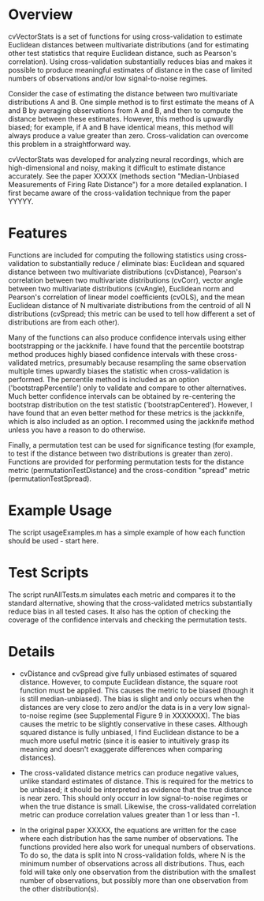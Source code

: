 # Overview

cvVectorStats is a set of functions for using cross-validation to estimate Euclidean distances between multivariate distributions (and for estimating other test statistics that require Euclidean distance, such as Pearson's correlation). Using cross-validation substantially reduces bias and makes it possible to produce meaningful estimates of distance in the case of limited numbers of observations and/or low signal-to-noise regimes. 

Consider the case of estimating the distance between two multivariate distributions A and B. One simple method is to first estimate the means of A and B by averaging observations from A and B, and then to compute the distance between these estimates. However, this method is upwardly biased; for example, if A and B have identical means, this method will always produce a value greater than zero. Cross-validation can overcome this problem in a straightforward way.

cvVectorStats was developed for analyzing neural recordings, which are high-dimensional and noisy, making it difficult to estimate distance accurately. See the paper XXXXX (methods section "Median-Unbiased Measurements of Firing Rate Distance") for a more detailed explanation. I first became aware of the cross-validation technique from the paper YYYYY. 

# Features

Functions are included for computing the following statistics using cross-validation to substantially reduce / eliminate bias: Euclidean and squared distance between two multivariate distributions (cvDistance), Pearson's correlation between two multivariate distributions (cvCorr), vector angle between two multivariate distributions (cvAngle), Euclidean norm and Pearson's correlation of linear model coefficients (cvOLS), and the mean Euclidean distance of N multivariate distributions from the centroid of all N distributions (cvSpread; this metric can be used to tell how different a set of distributions are from each other).

Many of the functions can also produce confidence intervals using either bootstrapping or the jackknife. I have found that the percentile bootstrap method produces highly biased confidence intervals with these cross-validated metrics, presumably because resampling the same observation multiple times upwardly biases the statistic when cross-validation is performed. The percentile method is included as an option ('bootstrapPercentile') only to validate and compare to other alternatives. Much better confidence intervals can be obtained by re-centering the bootstrap distribution on the test statistic ('bootstrapCentered'). However, I have found that an even better method for these metrics is the jackknife, which is also included as an option. I recommed using the jackknife method unless you have a reason to do otherwise.

Finally, a permutation test can be used for significance testing (for example, to test if the distance between two distributions is greater than zero). Functions are provided for performing permutation tests for the distance metric (permutationTestDistance) and the cross-condition "spread" metric (permutationTestSpread).

# Example Usage

The script usageExamples.m has a simple example of how each function should be used - start here. 

# Test Scripts

The script runAllTests.m simulates each metric and compares it to the standard alternative, showing that the cross-validated metrics substantially reduce bias in all tested cases. It also has the option of checking the coverage of the confidence intervals and checking the permutation tests. 

# Details

- cvDistance and cvSpread give fully unbiased estimates of squared distance. However, to compute Euclidean distance, the square root function must be applied. This causes the metric to be biased (though it is still median-unbiased). The bias is slight and only occurs when the distances are very close to zero and/or the data is in a very low signal-to-noise regime (see Supplemental Figure 9 in XXXXXXX). The bias causes the metric to be slightly conservative in these cases. Although squared distance is fully unbiased, I find Euclidean distance to be a much more useful metric (since it is easier to intuitively grasp its meaning and doesn't exaggerate differences when comparing distances).

- The cross-validated distance metrics can produce negative values, unlike standard estimates of distance. This is required for the metrics to be unbiased; it should be interpreted as evidence that the true distance is near zero. This should only occurr in low signal-to-noise regimes or when the true distance is small. Likewise, the cross-validated correlation metric can produce correlation values greater than 1 or less than -1. 

- In the original paper XXXXX, the equations are written for the case where each distribution has the same number of observations. The functions provided here also work for unequal numbers of observations. To do so, the data is split into N cross-validation folds, where N is the minimum number of observations across all distributions. Thus, each fold will take only one observation from the distribution with the smallest number of observations, but possibly more than one observation from the other distribution(s).



